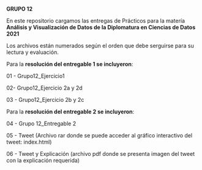 **GRUPO 12**

En este repositorio cargamos las entregas de Prácticos para la matería **Análisis y Visualización de Datos de la Diplomatura en Ciencias de Datos 2021**

Los archivos están numerados según el orden que debe serguirse para su lectura y evaluación.

Para la **resolución del entregable 1 se incluyeron**:

01 - Grupo12_Ejercicio1

02- Grupo12_Ejercicio 2a y 2d

03 - Grupo12_Ejercicio 2b y 2c



Para la **resolución del entregable 2 se incluyeron**:

04 - Grupo 12_Entregable 2

05 - Tweet (Archivo rar donde se puede acceder al gráfico interactivo del tweet: index.html)

06 - Tweet y Explicación (archivo pdf donde se presenta imagen del tweet con la explicación requerida)
